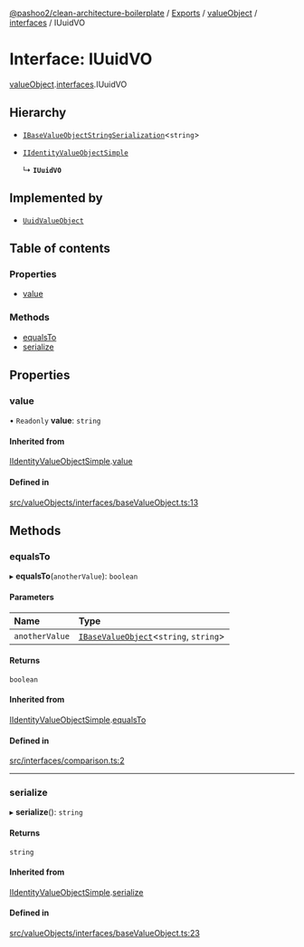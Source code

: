 [@pashoo2/clean-architecture-boilerplate](../README.md) / [Exports](../modules.md) / [valueObject](../modules/valueobject.md) / [interfaces](../modules/valueobject.interfaces.md) / IUuidVO

# Interface: IUuidVO

[valueObject](../modules/valueobject.md).[interfaces](../modules/valueobject.interfaces.md).IUuidVO

## Hierarchy

- [`IBaseValueObjectStringSerialization`](valueobject.interfaces.ibasevalueobjectstringserialization.md)<`string`\>

- [`IIdentityValueObjectSimple`](valueobject.interfaces.iidentityvalueobjectsimple.md)

  ↳ **`IUuidVO`**

## Implemented by

- [`UuidValueObject`](../classes/valueobject.classes.uuidvalueobject.md)

## Table of contents

### Properties

- [value](valueobject.interfaces.iuuidvo.md#value)

### Methods

- [equalsTo](valueobject.interfaces.iuuidvo.md#equalsto)
- [serialize](valueobject.interfaces.iuuidvo.md#serialize)

## Properties

### value

• `Readonly` **value**: `string`

#### Inherited from

[IIdentityValueObjectSimple](valueobject.interfaces.iidentityvalueobjectsimple.md).[value](valueobject.interfaces.iidentityvalueobjectsimple.md#value)

#### Defined in

[src/valueObjects/interfaces/baseValueObject.ts:13](https://github.com/pashoo2/clean-architecture-boilerplate/blob/e82048b/src/valueObjects/interfaces/baseValueObject.ts#L13)

## Methods

### equalsTo

▸ **equalsTo**(`anotherValue`): `boolean`

#### Parameters

| Name | Type |
| :------ | :------ |
| `anotherValue` | [`IBaseValueObject`](valueobject.interfaces.ibasevalueobject.md)<`string`, `string`\> |

#### Returns

`boolean`

#### Inherited from

[IIdentityValueObjectSimple](valueobject.interfaces.iidentityvalueobjectsimple.md).[equalsTo](valueobject.interfaces.iidentityvalueobjectsimple.md#equalsto)

#### Defined in

[src/interfaces/comparison.ts:2](https://github.com/pashoo2/clean-architecture-boilerplate/blob/e82048b/src/interfaces/comparison.ts#L2)

___

### serialize

▸ **serialize**(): `string`

#### Returns

`string`

#### Inherited from

[IIdentityValueObjectSimple](valueobject.interfaces.iidentityvalueobjectsimple.md).[serialize](valueobject.interfaces.iidentityvalueobjectsimple.md#serialize)

#### Defined in

[src/valueObjects/interfaces/baseValueObject.ts:23](https://github.com/pashoo2/clean-architecture-boilerplate/blob/e82048b/src/valueObjects/interfaces/baseValueObject.ts#L23)
